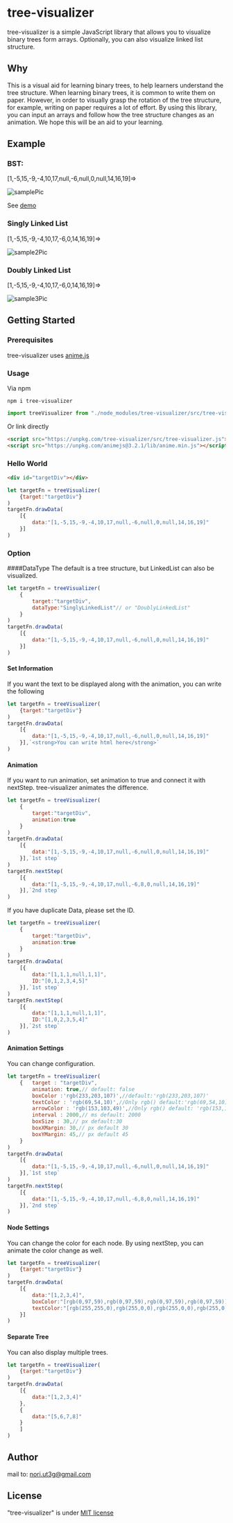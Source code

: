 # tree-visualizer

tree-visualizer is a simple JavaScript library that allows you to visualize binary trees form arrays.
Optionally, you can also visualize linked list structure.

## Why

This is a visual aid for learning binary trees, to help learners understand the tree structure.
When learning binary trees, it is common to write them on paper.
However, in order to visually grasp the rotation of the tree structure, for example, writing on paper requires a lot of effort.
By using this library, you can input an arrays and follow how the tree structure changes as an animation.
We hope this will be an aid to your learning.



## Example

### BST:
[1,-5,15,-9,-4,10,17,null,-6,null,0,null,14,16,19]=>


![samplePic](https://nori-ut3g.github.io/tree-visualizer/pics/tree-vizualizer_sample_pic1.png)

See [demo](https://nori-ut3g.github.io/tree-visualizer/)

### Singly Linked List
[1,-5,15,-9,-4,10,17,-6,0,14,16,19]=>

![sample2Pic](https://nori-ut3g.github.io/tree-visualizer/pics/SinglyLinkedList.png)


### Doubly Linked List
[1,-5,15,-9,-4,10,17,-6,0,14,16,19]=>

![sample3Pic](https://nori-ut3g.github.io/tree-visualizer/pics/DoublyLinkedList.png)





## Getting Started
### Prerequisites
tree-visualizer uses [anime.js](https://animejs.com/)

### Usage
Via npm
```
npm i tree-visualizer
```
```js
import treeVisualizer from "./node_modules/tree-visualizer/src/tree-visualizer.es.js";
```

Or link directly
```html
<script src="https://unpkg.com/tree-visualizer/src/tree-visualizer.js"></script>
<script src="https://unpkg.com/animejs@3.2.1/lib/anime.min.js"></script>
```

### Hello World
```html
<div id="targetDiv"></div>
```
```js
let targetFn = treeVisualizer(
    {target:"targetDiv"}
)
targetFn.drawData(
    [{
        data:"[1,-5,15,-9,-4,10,17,null,-6,null,0,null,14,16,19]"
    }]
)
```

### Option
####DataType
The default is a tree structure, but LinkedList can also be visualized.
```js
let targetFn = treeVisualizer(
    {
        target:"targetDiv",
        dataType:"SinglyLinkedList"// or "DoublyLinkedList"
    }
)
targetFn.drawData(
    [{
        data:"[1,-5,15,-9,-4,10,17,null,-6,null,0,null,14,16,19]"
    }]
)
```

#### Set Information
If you want the text to be displayed along with the animation, you can write the following
```js
let targetFn = treeVisualizer(
    {target:"targetDiv"}
)
targetFn.drawData(
    [{
        data:"[1,-5,15,-9,-4,10,17,null,-6,null,0,null,14,16,19]"
    }],`<strong>You can write html here</strong>`
)
```

#### Animation
If you want to run animation, set animation to true and connect it with nextStep.
tree-visualizer animates the difference.
```js
let targetFn = treeVisualizer(
    {
        target:"targetDiv",
        animation:true
    }
)
targetFn.drawData(
    [{
        data:"[1,-5,15,-9,-4,10,17,null,-6,null,0,null,14,16,19]"
    }],`1st step`
)
targetFn.nextStep(
    [{
        data:"[1,-5,15,-9,-4,10,17,null,-6,8,0,null,14,16,19]"
    }],`2nd step`
)
```

If you have duplicate Data, please set the ID.
```js
let targetFn = treeVisualizer(
    {
        target:"targetDiv",
        animation:true
    }
)
targetFn.drawData(
    [{
        data:"[1,1,1,null,1,1]",
        ID:"[0,1,2,3,4,5]"
    }],`1st step`
)
targetFn.nextStep(
    [{
        data:"[1,1,1,null,1,1]",
        ID:"[1,0,2,3,5,4]"
    }],`2st step`
)
```

#### Animation Settings
You can change configuration.
```js
let targetFn = treeVisualizer(
    {   target : "targetDiv",
        animation: true,// default: false
        boxColor :'rgb(233,203,107)',//default:'rgb(233,203,107)'
        textColor : 'rgb(69,54,10)',//Only rgb() default:'rgb(69,54,10)'
        arrowColor : 'rgb(153,103,49)',//Only rgb() default: 'rgb(153,103,49)'
        interval : 2000,// ms default: 2000
        boxSize : 30,// px default:30
        boxXMargin: 30,// px default 30
        boxYMargin: 45,// px default 45
    }
)
targetFn.drawData(
    [{
        data:"[1,-5,15,-9,-4,10,17,null,-6,null,0,null,14,16,19]"
    }],`1st step`
)
targetFn.nextStep(
    [{
        data:"[1,-5,15,-9,-4,10,17,null,-6,8,0,null,14,16,19]"
    }],`2nd step`
)
```
#### Node Settings
You can change the color for each node.
By using nextStep, you can animate the color change as well.
```js
let targetFn = treeVisualizer(
    {target:"targetDiv"}
)
targetFn.drawData(
    [{
        data:"[1,2,3,4]",
        boxColor:"[rgb(0,97,59),rgb(0,97,59),rgb(0,97,59),rgb(0,97,59)]",
        textColor:"[rgb(255,255,0),rgb(255,0,0),rgb(255,0,0),rgb(255,0,0)]"
    }]
)
```

#### Separate Tree
You can also display multiple trees.
```js
let targetFn = treeVisualizer(
    {target:"targetDiv"}
)
targetFn.drawData(
    [{
        data:"[1,2,3,4]"
    },
    {
        data:"[5,6,7,8]"
    }
    ]
)
```

## Author


mail to: nori.ut3g@gmail.com

## License

"tree-visualizer" is under [MIT license](https://en.wikipedia.org/wiki/MIT_License)
